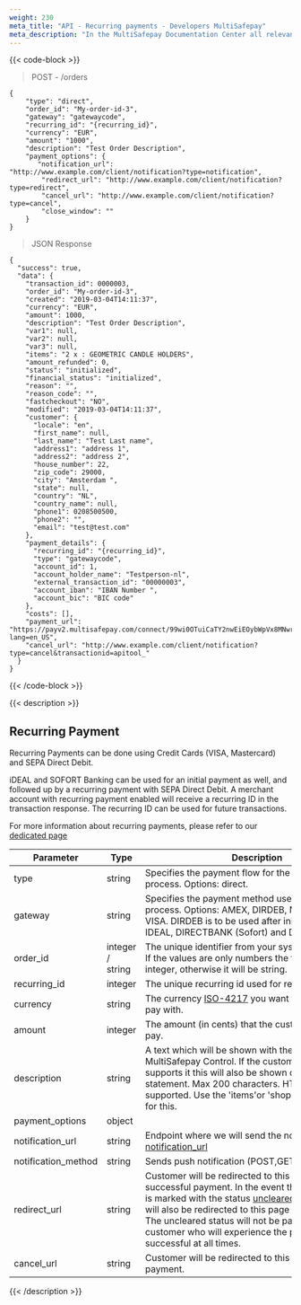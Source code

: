 ```yaml
---
weight: 230
meta_title: "API - Recurring payments - Developers MultiSafepay"
meta_description: "In the MultiSafepay Documentation Center all relevant information regarding our Plugins and API. As well as Support pages for Payment Method, Tools and General Questions. You can also find the contact details of our Support Team and Integration Team."
---
```


{{< code-block >}}
>  POST - /orders

```shell
{
    "type": "direct",
    "order_id": "My-order-id-3",
    "gateway": "gatewaycode",
    "recurring_id": "{recurring_id}",
    "currency": "EUR",
    "amount": "1000",
    "description": "Test Order Description",
    "payment_options": {
       "notification_url": "http://www.example.com/client/notification?type=notification",
        "redirect_url": "http://www.example.com/client/notification?type=redirect",
        "cancel_url": "http://www.example.com/client/notification?type=cancel", 
        "close_window": ""
    }
}
```

> JSON Response

```shell
{
  "success": true,
  "data": {
    "transaction_id": 0000003,
    "order_id": "My-order-id-3",
    "created": "2019-03-04T14:11:37",
    "currency": "EUR",
    "amount": 1000,
    "description": "Test Order Description",
    "var1": null,
    "var2": null,
    "var3": null,
    "items": "2 x : GEOMETRIC CANDLE HOLDERS",
    "amount_refunded": 0,
    "status": "initialized",
    "financial_status": "initialized",
    "reason": "",
    "reason_code": "",
    "fastcheckout": "NO",
    "modified": "2019-03-04T14:11:37",
    "customer": {
      "locale": "en",
      "first_name": null,
      "last_name": "Test Last name",
      "address1": "address 1",
      "address2": "address 2",
      "house_number": 22,
      "zip_code": 29000,
      "city": "Amsterdam ",
      "state": null,
      "country": "NL",
      "country_name": null,
      "phone1": 0208500500,
      "phone2": "",
      "email": "test@test.com"
    },
    "payment_details": {
      "recurring_id": "{recurring_id}",
      "type": "gatewaycode",
      "account_id": 1,
      "account_holder_name": "Testperson-nl",
      "external_transaction_id": "00000003",
      "account_iban": "IBAN Number ",
      "account_bic": "BIC code"
    },
    "costs": [],
    "payment_url": "https://payv2.multisafepay.com/connect/99wi0OTuiCaTY2nwEiEOybWpVx8MNwrJ75c/?lang=en_US",
    "cancel_url": "http://www.example.com/client/notification?type=cancel&transactionid=apitool_"
  }
}
```

{{< /code-block >}}

{{< description >}}
## Recurring Payment

Recurring Payments can be done using Credit Cards (VISA, Mastercard) and SEPA Direct Debit.    

iDEAL and SOFORT Banking can be used for an initial payment as well, and followed up by a recurring payment with SEPA Direct Debit. A merchant account with recurring payment enabled will receive a recurring ID in the transaction response. The recurring ID can be used for future transactions.

For more information about recurring payments, please refer to our [dedicated page](/tools/recurring-payments/)

| Parameter                      | Type     | Description                                                                              |
|--------------------------------|----------|------------------------------------------------------------------------------------------|
| type                           | string   | Specifies the payment flow for the checkout process. Options: direct.                     |
| gateway                        | string   | Specifies the payment method used for the checkout process. Options: AMEX, DIRDEB, MASTERCARD, VISA. DIRDEB is to be used after initial payment with IDEAL, DIRECTBANK (Sofort) and DIRDEB. |
| order_id                       | integer / string   | The unique identifier from your system for the order. If the values are only numbers the type will be integer, otherwise it will be string.                                    |
| recurring_id	                 | integer	| The unique recurring id used for recurring payments.
| currency                       | string   | The currency [ISO-4217](https://www.iso.org/iso-4217-currency-codes.html) you want the customer to pay with. |
| amount                         | integer  | The amount (in cents) that the customer needs to pay.                                    |
| description                    | string   | A text which will be shown with the order in MultiSafepay Control. If the customer's bank supports it this will also be shown on the bank statement. Max 200 characters. HTML is no longer supported. Use the 'items'or 'shopping_cart' objects for this. |
| payment_options                | object    |                             |
| notification_url               | string    | Endpoint where we will send the notifications to. [notification_url](/faq/api/how-does-the-notification-url-work/)                                |
| notification_method            | string    | Sends push notification (POST,GET) default: GET. | 
| redirect_url                   | string    | Customer will be redirected to this page after a successful payment. In the event that the transaction is marked with the status [uncleared](/faq/getting-started/glossary/#uncleared), the customer will also be redirected to this page of the webshop. The uncleared status will not be passed on to the customer who will experience the payment as successful at all times. |
| cancel_url                     | string    | Customer will be redirected to this page after a failed payment.  |  

{{< /description >}}
